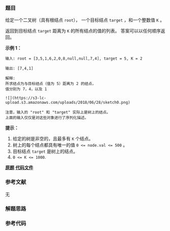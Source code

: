 ### 题目
给定一个二叉树（具有根结点 `root`）， 一个目标结点 `target` ，和一个整数值 `K` 。

返回到目标结点 `target` 距离为 `K` 的所有结点的值的列表。 答案可以以任何顺序返回。



**示例 1：**

    
    
    输入: root = [3,5,1,6,2,0,8,null,null,7,4], target = 5, K = 2
    
    输出: [7,4,1]
    
    解释:
    所求结点为与目标结点（值为 5）距离为 2 的结点，
    值分别为 7，4，以及 1
    
    ![](https://s3-lc-upload.s3.amazonaws.com/uploads/2018/06/28/sketch0.png)
    
    注意，输入的 "root" 和 "target" 实际上是树上的结点。
    上面的输入仅仅是对这些对象进行了序列化描述。
    



**提示：**

  1. 给定的树是非空的，且最多有 `K` 个结点。
  2. 树上的每个结点都具有唯一的值 `0 <= node.val <= 500` 。
  3. 目标结点 `target` 是树上的结点。
  4. `0 <= K <= 1000`.

 **[原题](https://leetcode-cn.com/problems/all-nodes-distance-k-in-binary-tree/)**    **[代码文件]()**


### 参考文献
无

### 解题思路




### 参考代码

```go


```




